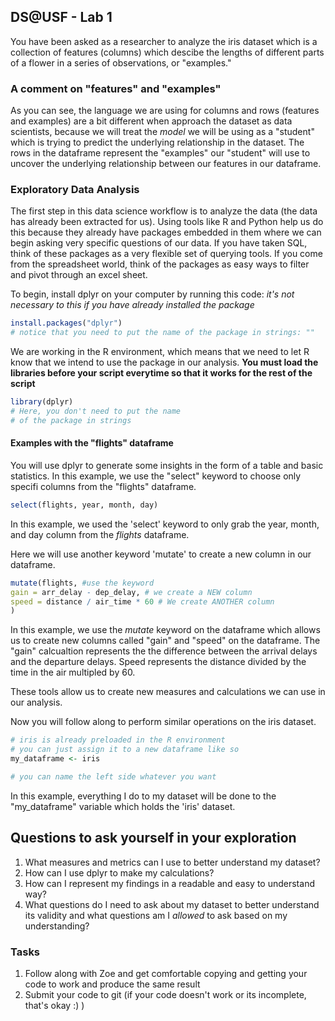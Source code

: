 ## DS@USF - Lab 1

You have been asked as a researcher to analyze the iris dataset which is a collection of features (columns) which descibe the lengths of different parts of a flower in a series of observations, or "examples." 

### A comment on "features" and "examples"
As you can see, the language we are using for columns and rows (features and examples) are a bit different when approach the dataset as data scientists, because we will treat the _model_ we will be using as a "student" which is trying to predict the underlying relationship in the dataset. The rows in the dataframe represent the "examples" our "student" will use to uncover the underlying relationship between our features in our dataframe. 


### Exploratory Data Analysis 

The first step in this data science workflow is to analyze the data (the data has already been extracted for us). Using tools like R and Python help us do this because they already have packages embedded in them where we can begin asking very specific questions of our data. If you have taken SQL, think of these packages as a very flexible set of querying tools. If you come from the spreadsheet world, think of the packages as easy ways to filter and pivot through an excel sheet. 

To begin, install dplyr on your computer by running this code:
_it's not necessary to this if you have already installed the package_
``` r
install.packages("dplyr")
# notice that you need to put the name of the package in strings: ""
```
We are working in the R environment, which means that we need to let R know that we intend to use the package in our analysis. **You must load the libraries before your script everytime so that it works for the rest of the script**
``` r
library(dplyr)
# Here, you don't need to put the name 
# of the package in strings
```

#### Examples with the "flights" dataframe

You will use dplyr to generate some insights in the form of a table and basic statistics. In this example, we use the "select"  keyword to choose only specifi columns from the "flights" dataframe. 
``` r
select(flights, year, month, day)
```

In this example, we used the 'select' keyword to only grab the year, month, and day column from the _flights_ dataframe.

Here we will use another keyword 'mutate' to create a new column in our dataframe.
``` r
mutate(flights, #use the keyword
gain = arr_delay - dep_delay, # we create a NEW column 
speed = distance / air_time * 60 # We create ANOTHER column
)
```
In this example, we use the _mutate_ keyword on the dataframe which allows us to create new columns called "gain" and "speed" on the dataframe. The "gain" calcualtion represents the the difference between the arrival delays and the departure delays. Speed represents the distance divided by the time in the air multipled by 60.

These tools allow us to create new measures and calculations we can use in our analysis. 

Now you will follow along to perform similar operations on the iris dataset. 
``` r
# iris is already preloaded in the R environment
# you can just assign it to a new dataframe like so 
my_dataframe <- iris 

# you can name the left side whatever you want 
```
In this example, everything I do to my dataset will be done to the "my_dataframe" variable which holds the 'iris' dataset. 


## Questions to ask yourself in your exploration

1. What measures and metrics can I use to better understand my dataset?
2. How can I use dplyr to make my calculations? 
3. How can I represent my findings in a readable and easy to understand way? 
4. What questions do I need to ask about my dataset to better understand its validity and what questions am I _allowed_ to ask based on my understanding? 

### Tasks
1. Follow along with Zoe and get comfortable copying and getting your code to work and produce the same result 
2. Submit your code to git (if your code doesn't work or its incomplete, that's okay :) ) 

